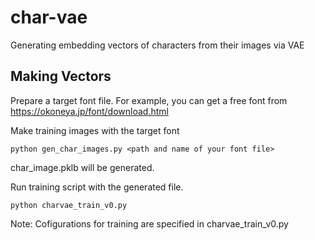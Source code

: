 # char-vae
Generating embedding vectors of characters from their images via VAE

## Making Vectors

Prepare a target font file.
For example, you can get a free font from
https://okoneya.jp/font/download.html


Make training images with the target font
```:bash
python gen_char_images.py <path and name of your font file>
```
char_image.pklb will be generated.


Run training script with the generated file.
```:bash
python charvae_train_v0.py
```
Note: Cofigurations for training are specified in charvae_train_v0.py
